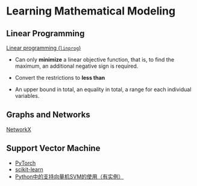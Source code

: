 # Learning Mathematical Modeling

## Linear Programming

[Linear programming (`linprog`)](https://docs.scipy.org/doc/scipy/reference/tutorial/optimize.html#linear-programming-linprog)

- Can only **minimize** a linear objective function, that is, to find the maximum, an additional negative sign is
  required.

- Convert the restrictions to **less than**

- An upper bound in total, an equality in total, a range for each individual variables.

## Graphs and Networks

[NetworkX](https://networkx.org/documentation/stable/tutorial.html)

## Support Vector Machine

- [PyTorch](https://pytorch.org/tutorials/)
- [scikit-learn](https://scikit-learn.org/stable/getting_started.html)
- [Python中的支持向量机SVM的使用（有实例）](https://www.cnblogs.com/luyaoblog/p/6775342.html)